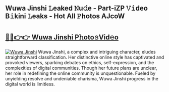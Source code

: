 ## Wuwa Jinshi 𝙻eaked 𝙽u𝚍e - Part-iZP 𝚅𝚒deo B𝚒kini 𝙻eaks - Hot All 𝙿hotos AJcoW

# <h2><a href="http://ld1fx0.urlbe.top/?page=Wuwa+Jinshi">🔗🔗👉👉 Wuwa Jinshi P𝚑oto𝚜Vid𝚎o</a></h2>

[![Wuwa Jinshi](https://i.imgur.com/eBuTRDB.gif)](http://ld1fx0.urlbe.top/?page=Wuwa+Jinshi)
Wuwa Jinshi, a complex and intriguing character, eludes straightforward classification. Her distinctive online style has captivated and provoked viewers, sparking debates on ethics, self-expression, and the complexities of digital communities. Though her future plans are unclear, her role in redefining the online community is unquestionable. Fueled by unyielding resolve and undeniable charisma, Wuwa Jinshi progress in the digital world is limitless.
